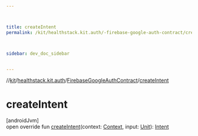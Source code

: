 ```yaml
---



title: createIntent
permalink: /kit/healthstack.kit.auth/-firebase-google-auth-contract/create-intent.html



sidebar: dev_doc_sidebar


---
```




//[kit](/kit.html)/[healthstack.kit.auth](../index.html)/[FirebaseGoogleAuthContract](index.html)/[createIntent](create-intent.html)



# createIntent



[androidJvm]\
open override fun [createIntent](create-intent.html)(context: [Context](https://developer.android.com/reference/kotlin/android/content/Context.html), input: [Unit](https://kotlinlang.org/api/latest/jvm/stdlib/kotlin/-unit/index.html)): [Intent](https://developer.android.com/reference/kotlin/android/content/Intent.html)






